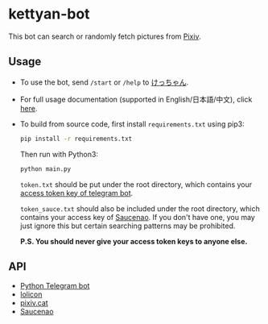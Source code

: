 # kettyan-bot

This bot can search or randomly fetch pictures from [Pixiv](https://www.pixiv.net/).

## Usage

- To use the bot, send `/start` or `/help` to [けっちゃん](https://t.me/kettyan_bot).
- For full usage documentation (supported in English/日本語/中文), click [here](https://remisiki.github.io/kettyan-bot/).
- To build from source code, first install `requirements.txt` using pip3:

	```bash
	pip install -r requirements.txt
	```

	Then run with Python3:

	```bash
	python main.py
	``` 

	`token.txt` should be put under the root directory, which contains your [access token key of telegram bot](https://core.telegram.org/bots#6-botfather).

	`token_sauce.txt` should also be included under the root directory, which contains your access key of [Saucenao](https://saucenao.com/user.php?page=search-api). If you don't have one, you may just ignore this but certain searching patterns may be prohibited.

	**P.S. You should never give your access token keys to anyone else.**

## API

- [Python Telegram bot](https://github.com/python-telegram-bot/python-telegram-bot)
- [lolicon](https://api.lolicon.app/#/setu)
- [pixiv.cat](https://pixiv.cat/)
- [Saucenao](https://saucenao.com/)